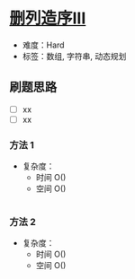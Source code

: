 # [删列造序III](https://leetcode-cn.com/problems/delete-columns-to-make-sorted-iii/)

- 难度：Hard
- 标签：数组, 字符串, 动态规划

## 刷题思路

- [ ] xx
- [ ] xx

### 方法 1

- 复杂度：
    - 时间 O()
    - 空间 O()

``` js

```

### 方法 2

- 复杂度：
    - 时间 O()
    - 空间 O()

``` js

```

